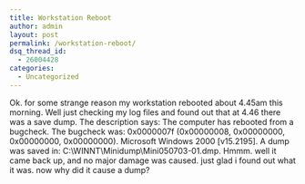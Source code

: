 ```yaml
---
title: Workstation Reboot
author: admin
layout: post
permalink: /workstation-reboot/
dsq_thread_id:
  - 26004428
categories:
  - Uncategorized
---
```

Ok. for some strange reason my workstation rebooted about 4.45am this morning. Well just checking my log files and found out that at 4.46 there was a save dump. The description says: The computer has rebooted from a bugcheck. The bugcheck was: 0x0000007f (0x00000008, 0x00000000, 0x00000000, 0x00000000). Microsoft Windows 2000 [v15.2195]. A dump was saved in: C:\WINNT\Minidump\Mini050703-01.dmp. Hmmm. well it came back up, and no major damage was caused. just glad i found out what it was. now why did it cause a dump?